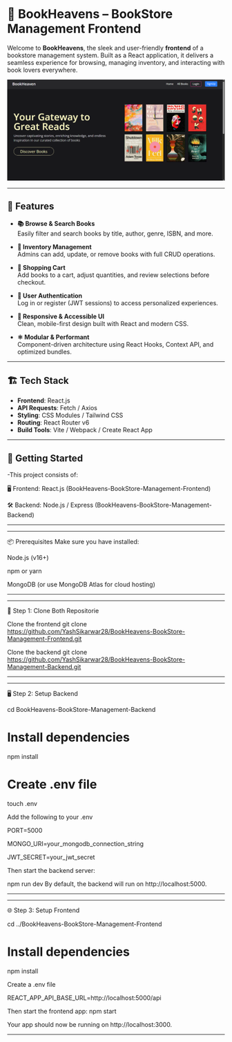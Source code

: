 # 📖 BookHeavens – BookStore Management Frontend

Welcome to **BookHeavens**, the sleek and user-friendly **frontend** of a bookstore management system. Built as a React application, it delivers a seamless experience for browsing, managing inventory, and interacting with book lovers everywhere.

![image alt](https://github.com/YashSikarwar28/BookHeavens-BookStore-Management-Frontend/blob/2325b01337fba6acf6c28b4c80aff7c8c9fdd07b/Screenshot%20(1).png)

---

## 🌟 Features

- **📚 Browse & Search Books**  
  Easily filter and search books by title, author, genre, ISBN, and more.

- **🧩 Inventory Management**  
  Admins can add, update, or remove books with full CRUD operations.

- **🛒 Shopping Cart**  
  Add books to a cart, adjust quantities, and review selections before checkout.

- **👤 User Authentication**  
  Log in or register (JWT sessions) to access personalized experiences.

- **🔎 Responsive & Accessible UI**  
  Clean, mobile-first design built with React and modern CSS.

- **⚛️ Modular & Performant**  
  Component-driven architecture using React Hooks, Context API, and optimized bundles.

---

## 🏗 Tech Stack

- **Frontend**: React.js   
- **API Requests**: Fetch / Axios  
- **Styling**: CSS Modules / Tailwind CSS  
- **Routing**: React Router v6  
- **Build Tools**: Vite / Webpack / Create React App

---
## 🚀 Getting Started

-This project consists of:

🖥 Frontend: React.js (BookHeavens-BookStore-Management-Frontend)

🛠 Backend: Node.js / Express (BookHeavens-BookStore-Management-Backend)

---

---
📦 Prerequisites
Make sure you have installed:

Node.js (v16+)

npm or yarn

MongoDB (or use MongoDB Atlas for cloud hosting)

---

---
🧩 Step 1: Clone Both Repositorie

Clone the frontend
git clone https://github.com/YashSikarwar28/BookHeavens-BookStore-Management-Frontend.git

Clone the backend
git clone https://github.com/YashSikarwar28/BookHeavens-BookStore-Management-Backend.git

---

---
🖥 Step 2: Setup Backend

cd BookHeavens-BookStore-Management-Backend

# Install dependencies
npm install

# Create .env file
touch .env

Add the following to your .env

 PORT=5000
 
 MONGO_URI=your_mongodb_connection_string
 
 JWT_SECRET=your_jwt_secret

Then start the backend server:

npm run dev
By default, the backend will run on http://localhost:5000.

---

---
🌐 Step 3: Setup Frontend

cd ../BookHeavens-BookStore-Management-Frontend

# Install dependencies

npm install

Create a .env file

REACT_APP_API_BASE_URL=http://localhost:5000/api

Then start the frontend app:
npm start

Your app should now be running on http://localhost:3000.

---
